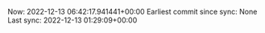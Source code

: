 Now: 2022-12-13 06:42:17.941441+00:00 Earliest commit since sync: None Last sync: 2022-12-13 01:29:09+00:00
